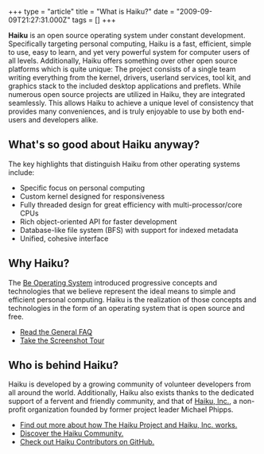 +++
type = "article"
title = "What is Haiku?"
date = "2009-09-09T21:27:31.000Z"
tags = []
+++

<b>Haiku</b> is an open source operating system under constant development. Specifically targeting personal computing, Haiku is a fast, efficient, simple to use, easy to learn, and yet very powerful system for computer users of all levels. Additionally, Haiku offers something over other open source platforms which is quite unique: The project consists of a single team writing everything from the kernel, drivers, userland services, tool kit, and graphics stack to the included desktop applications and preflets. While numerous open source projects are utilized in Haiku, they are integrated seamlessly. This allows Haiku to achieve a unique level of consistency that provides many conveniences, and is truly enjoyable to use by both end-users and developers alike.

## What's so good about Haiku anyway?

The key highlights that distinguish Haiku from other operating systems include:

  * Specific focus on personal computing
  * Custom kernel designed for responsiveness
  * Fully threaded design for great efficiency with multi-processor/core CPUs
  * Rich object-oriented API for faster development
  * Database-like file system (BFS) with support for indexed metadata
  * Unified, cohesive interface

## Why Haiku?

The [Be Operating System](https://en.wikipedia.org/wiki/BeOS) introduced progressive concepts and technologies that we believe represent the ideal means to simple and efficient personal computing. Haiku is the realization of those concepts and technologies in the form of an operating system that is open source and free.

- [Read the General FAQ](/about/faq)
- [Take the Screenshot Tour](/slideshows/haiku-tour)

## Who is behind Haiku?

Haiku is developed by a growing community of volunteer developers from all around the world. Additionally, Haiku also exists thanks to the dedicated support of a fervent and friendly community, and that of [Haiku, Inc.](https://haiku-inc.org), a non-profit organization founded by former project leader Michael Phipps.

  * [Find out more about how The Haiku Project and Haiku, Inc. works.](/organization)
  * [Discover the Haiku Community.](/community)
  * [Check out Haiku Contributors on GitHub.](https://github.com/haiku/haiku/graphs/contributors)
